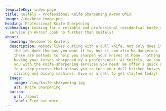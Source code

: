 ```yaml
---
templateKey: index-page
title: Knifely - Professional Knife Sharpening Akron Ohio
image: /img/hero-image.png
heading: Professional Knife Sharpening
subheading: Looking for a reliable and professional residential knife sharpening
  service in Akron? Look no further than Knifely!
about:
  heading: Welcome to Knifely
  description: Nobody likes cutting with a dull knife. Not only does it not get
    the job done the way you want it to, but it can also be dangerous. While
    there are methods to help you sharpen your knives at home, nothing beats
    having your knives sharpened by a professional. At Knifely, we can provide
    you with the knife-sharpening services you need! We offer a quick and easy
    four-step process that allows you to turn your dull kitchen knives into
    slicing and dicing machines. Give us a call to get started today!
  image:
    image: /img/knife-sharpening.jpg
    alt: Knife Sharpening
  button:
    url: /about
    label: Find out more
---
```


